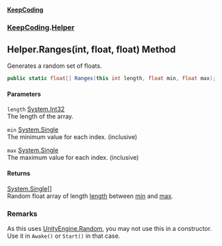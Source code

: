 #### [KeepCoding](index.md 'index')
### [KeepCoding](KeepCoding.md 'KeepCoding').[Helper](Helper.md 'KeepCoding.Helper')
## Helper.Ranges(int, float, float) Method
Generates a random set of floats.  
```csharp
public static float[] Ranges(this int length, float min, float max);
```
#### Parameters
<a name='KeepCoding_Helper_Ranges(int_float_float)_length'></a>
`length` [System.Int32](https://docs.microsoft.com/en-us/dotnet/api/System.Int32 'System.Int32')  
The length of the array.
  
<a name='KeepCoding_Helper_Ranges(int_float_float)_min'></a>
`min` [System.Single](https://docs.microsoft.com/en-us/dotnet/api/System.Single 'System.Single')  
The minimum value for each index. (inclusive)
  
<a name='KeepCoding_Helper_Ranges(int_float_float)_max'></a>
`max` [System.Single](https://docs.microsoft.com/en-us/dotnet/api/System.Single 'System.Single')  
The maximum value for each index. (inclusive)
  
#### Returns
[System.Single](https://docs.microsoft.com/en-us/dotnet/api/System.Single 'System.Single')[[]](https://docs.microsoft.com/en-us/dotnet/api/System.Array 'System.Array')  
Random float array of length [length](Helper_Ranges_cGW8CfQCMJ8Nt3ZmF+7u8g.md#KeepCoding_Helper_Ranges(int_float_float)_length 'KeepCoding.Helper.Ranges(int, float, float).length') between [min](Helper_Ranges_cGW8CfQCMJ8Nt3ZmF+7u8g.md#KeepCoding_Helper_Ranges(int_float_float)_min 'KeepCoding.Helper.Ranges(int, float, float).min') and [max](Helper_Ranges_cGW8CfQCMJ8Nt3ZmF+7u8g.md#KeepCoding_Helper_Ranges(int_float_float)_max 'KeepCoding.Helper.Ranges(int, float, float).max').
### Remarks
As this uses [UnityEngine.Random](https://docs.microsoft.com/en-us/dotnet/api/UnityEngine.Random 'UnityEngine.Random'), you may not use this in a constructor. Use it in `Awake()` or `Start()` in that case.  
